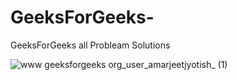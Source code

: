 # GeeksForGeeks-
GeeksForGeeks  all Probleam Solutions 


![www geeksforgeeks org_user_amarjeetjyotish_ (1)](https://github.com/user-attachments/assets/203deb6c-b4bc-4246-aa09-4d9e025e9f01)
